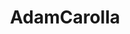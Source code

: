 ---
title: AdamCarolla
crosslinks:
- JoeRogan
- Carolla
- opieandanthony
- londonontario
- twoxchromosome
- OldSchoolCool
- joerogan
- preppers
- keto
- howardstern
- Accounting
- Earwolf
- Boxing
- accounting
- TheDickShow
- '2014'
- IAmA
---
